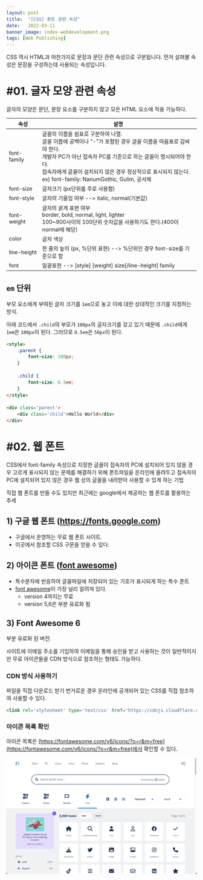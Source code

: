 ```yaml
---
layout: post
title:  "[CSS] 폰트 관련 속성"
date:   2022-03-11
banner_image: index-webdevelopment.png
tags: [Web Publishing]
---
```


CSS 역시 HTML과 마찬가지로 문장과 문단 관련 속성으로 구분됩니다. 먼저 살펴볼 속성은 문장을 구성하는데 사용되는 속성입니다.

<!--more-->

# #01. 글자 모양 관련 속성

글자의 모양은 문단, 문장 요소를 구분하지 않고 모든 HTML 요소에 적용 가능하다.

| 속성 | 설명 |
|--------|------|
| font-family | 글꼴의 이름을 쉼표로 구분하여 나열.<br/>글꼴 이름에 공백이나 "-"가 포함된 경우 글꼴 이름을 따옴표로 감싸야 한다.<br/>개발자 PC가 아닌 접속자 PC를 기준으로 하는 글꼴이 명시되어야 한다.<br/>접속자에게 글꼴이 설치되지 않은 경우 정상적으로 표시되지 않는다.<br/>ex) font-family: NanumGothic, Gulim, 궁서체 |
| font-size | 글자크기 (px단위를 주로 사용함) |
| font-style | 글자의 기울임 여부 --> italic, normal(기본값) |
| font-weight | 글자의 굵게 표현 여부<br/>border, bold, normal, light, lighter<br/>100~900사이의 100단위 숫자값을 사용하기도 한다.(400이 normal에 해당) |
| color | 글자 색상 |
| line-height | 한 줄의 높이 (px, %단위 표현) --> %단위인 경우 font-size를 기준으로 함 |
| font | 일괄표현 --> [style]  [weight] size[/line-height] family |

## `em` 단위

부모 요소에게 부여된 글자 크기를 `1em`으로 놓고 이에 대한 상대적인 크기를 지정하는 방식.

아래 코드에서 `.child`의 부모가 `100px`의 글자크기를 갖고 있기 때문에 `.child`에게 `1em`은 `100px`이 된다. 그러므로 `0.5em`은 `50px`이 된다.

```html
<style>
    .parent {
        font-size: 100px;
    }

    .child {
        font-size: 0.5em;
    }
</style>

<div class='parent'>
    <div class='child'>Hello World</div>
</div>
```

# #02. 웹 폰트

CSS에서 font-family 속성으로 지정한 글꼴이 접속자의 PC에 설치되어 있지 않을 경우 고르게 표시되지 않는 문제를 해결하기 위해 폰트파일을 온라인에 올려두고 접속자의 PC에 설치되어 있지 않은 경우 웹 상의 글꼴을 내려받아 사용할 수 있게 하는 기법

직접 웹 폰트를 만들 수도 있지만 최근에는 google에서 제공하는 웹 폰트를 활용하는 추세

## 1) 구글 웹 폰트 (https://fonts.google.com)

- 구글에서 운영하는 무료 웹 폰트 사이트.
- 이곳에서 참조할 CSS 구문을 얻을 수 있다.

## 2) 아이콘 폰트 ([font awesome](https://fontawesome.com/))

- 특수문자에 반응하여 글꼴파일에 저장되어 있는 기호가 표시되게 하는 특수 폰트
- [font awesome](https://fontawesome.com/)이 가장 널리 알려져 있다.
    - version 4까지는 무료
    - version 5,6은 부분 유료화 됨

## 3) Font Awesome 6

부분 유료화 된 버전.

사이트에 이메일 주소를 기입하여 이메일을 통해 승인을 받고 사용하는 것이 일반적이지만 무료 아이콘들을 CDN 방식으로 참조하는 형태도 가능하다.

### CDN 방식 사용하기

파일을 직접 다운로드 받기 번거로운 경우 온라인에 공개되어 있는 CSS를 직접 참조하여 사용할 수 있다.

```html
<link rel='stylesheet' type='text/css' href='https://cdnjs.cloudflare.com/ajax/libs/font-awesome/6.2.0/css/all.min.css' />
```

### 아이콘 목록 확인

아이콘 목록은 [https://fontawesome.com/v6/icons/?o=r&m=free](https://fontawesome.com/v6/icons/?o=r&m=free)에서 확인할 수 있다.

![icons](/images/posts/2022/0311/icons.png)